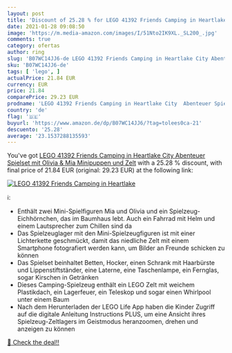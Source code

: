 ```yaml
---
layout: post
title: 'Discount of 25.28 % for LEGO 41392 Friends Camping in Heartlake '
date: 2021-01-28 09:08:50
image: 'https://m.media-amazon.com/images/I/51Nto2IK9XL._SL200_.jpg'
comments: true
category: ofertas
author: ring
slug: 'B07WC14JJ6-de LEGO 41392 Friends Camping in Heartlake City Abenteuer...'
sku: 'B07WC14JJ6-de'
tags: [ 'lego', ]
actualPrice: 21.84 EUR
currency: EUR
price: 21.84
comparePrice: 29.23 EUR
prodname: 'LEGO 41392 Friends Camping in Heartlake City  Abenteuer Spielset mit Olivia & Mia Minipuppen und Zelt'
country: 'de'
flag: '🇩🇪'
buyurl: 'https://www.amazon.de/dp/B07WC14JJ6/?tag=tolees0ca-21'
descuento: '25.28'
average: '23.1537288135593'
---
```


You've got [LEGO 41392 Friends Camping in Heartlake City  Abenteuer Spielset mit Olivia & Mia Minipuppen und Zelt](https://www.amazon.de/dp/B07WC14JJ6/?tag=tolees0ca-21) with a  25.28 % discount, with final price of 21.84 EUR (original: 29.23 EUR) at the following link:

[![LEGO 41392 Friends Camping in Heartlake ](https://m.media-amazon.com/images/I/51Nto2IK9XL._SL200_.jpg)](https://www.amazon.de/dp/B07WC14JJ6/?tag=tolees0ca-21)

ℹ️:

- Enthält zwei Mini-Spielfiguren Mia und Olivia und ein Spielzeug-Eichhörnchen, das im Baumhaus lebt. Auch ein Fahrrad mit Helm und einem Lautsprecher zum Chillen sind da
- Das Spielzeuglager mit den Mini-Spielzeugfiguren ist mit einer Lichterkette geschmückt, damit das niedliche Zelt mit einem Smartphone fotografiert werden kann, um Bilder an Freunde schicken zu können
- Das Spielset beinhaltet Betten, Hocker, einen Schrank mit Haarbürste und Lippenstiftständer, eine Laterne, eine Taschenlampe, ein Fernglas, sogar Kirschen in Getränken
- Dieses Camping-Spielzeug enthält ein LEGO Zelt mit weichem Plastikdach, ein Lagerfeuer, ein Teleskop und sogar einen Whirlpool unter einem Baum
- Nach dem Herunterladen der LEGO Life App haben die Kinder Zugriff auf die digitale Anleitung Instructions PLUS, um eine Ansicht ihres Spielzeug-Zeltlagers im Geistmodus heranzoomen, drehen und anzeigen zu können

[🛒 Check the deal!!](https://www.amazon.de/dp/B07WC14JJ6/?tag=tolees0ca-21)
